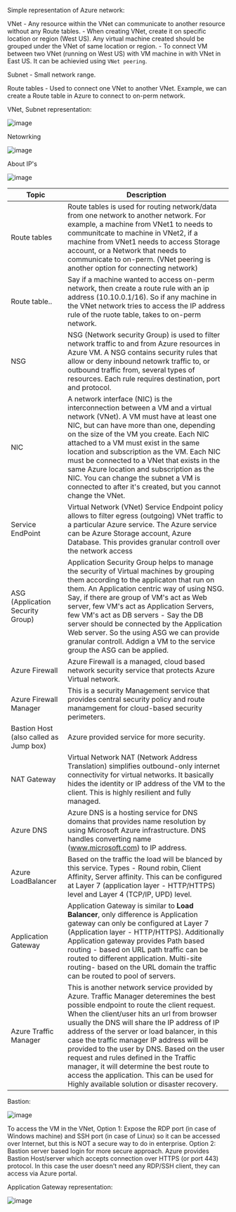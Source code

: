 
Simple representation of Azure network:

VNet - Any resource within the VNet can communicate to another resource without any Route tables.
     - When creating VNet, create it on specific location or region (West US). Any virtual machine created should be grouped under the VNet of same location or region.
     - To connect VM between two VNet (running on West US) with VM machine in with VNet in East US. It can be achievied using `VNet peering`.

Subnet - Small network range.

Route tables - Used to connect one VNet to another VNet. Example, we can create a Route table in Azure to connect to on-perm network.

VNet, Subnet representation:

![image](https://user-images.githubusercontent.com/6425536/143666662-44f0eaa5-a9c1-4e02-bec7-3eab0a4a6ef1.png)


Netowrking

![image](https://user-images.githubusercontent.com/6425536/143671160-cef78c58-9d3a-42c5-a9b6-7940e60096a8.png)

About IP's

![image](https://user-images.githubusercontent.com/6425536/143671467-95a02c83-5979-4815-ae8d-5ff2bea2443a.png)


| Topic | Description |
| ------ | ------- | 
| Route tables | Route tables is used for routing network/data from one network to another network. For example, a machine from VNet1 to needs to communitcate to machine in VNet2, if a machine from VNet1 needs to access Storage account, or a Network that needs to communicate to on-perm. (VNet peering is another option for connecting network)|
| Route table.. | Say if a machine wanted to access on-perm network, then create a route rule with an ip address (10.10.0.1/16). So if any machine in the VNet network tries to access the IP address rule of the ruote table, takes to on-perm network. | 
| NSG | NSG (Network security Group) is used to filter network traffic to and from Azure resources in Azure VM. A NSG contains security rules that allow or deny inbound netowrk traffic to, or outbound traffic from, several types of resources. Each rule requires destination, port and protocol. | 
| NIC | A network interface (NIC) is the interconnection between a VM and a virtual network (VNet). A VM must have at least one NIC, but can have more than one, depending on the size of the VM you create. Each NIC attached to a VM must exist in the same location and subscription as the VM. Each NIC must be connected to a VNet that exists in the same Azure location and subscription as the NIC. You can change the subnet a VM is connected to after it's created, but you cannot change the VNet.|
| Service EndPoint | Virtual Network (VNet) Service Endpoint policy allows to filter egress (outgoing) VNet traffic to a particular Azure service. The Azure service can be Azure Storage account, Azure Database. This provides granular controll over the network access |
| ASG (Application Security Group) | Application Security Group helps to manage the security of Virtual machines by grouping them according to the applicaton that run on them. An Application centric way of using NSG. Say, if there are group of VM's act as Web server, few VM's act as Application Servers, few VM's act as DB servers - Say the DB server should be connected by the Application Web server. So the using ASG we can provide granular controll. Addign a VM to the service group the ASG can be applied.|
| Azure Firewall| Azure Firewall is a managed, cloud based network security service that protects Azure Virtual network.|
| Azure Firewall Manager | This is a security Management service that provides central security policy and route manamgement for cloud-based security perimeters. |
| Bastion Host (also called as Jump box) | Azure provided service for more security. |
| NAT Gateway | Virtual Network NAT (Network Address Translation) simplifies outbound-only internet connectivity for virtual networks. It basically hides the identity or IP address of the VM to the client. This is highly resilient and fully managed. |
| Azure DNS | Azure DNS is a hosting service for DNS domains that provides name resolution by using Microsoft Azure infrastructure. DNS handles converting name (www.microsoft.com) to IP address. |
| Azure LoadBalancer | Based on the traffic the load will be blanced by this service. Types - Round robin, Client Affinity, Server affinity. This can be configured at Layer 7 (application layer - HTTP/HTTPS) level and Layer 4 (TCP/IP, UPD) level.| 
| Application Gateway| Application Gateway is similar to **Load Balancer**, only difference is Application gateway can only be configured at Layer 7 (Application layer - HTTP/HTTPS). Additionally Application gateway provides Path based routing - based on URL path traffic can be routed to different application. Multi-site routing- based on the URL domain the traffic can be routed to pool of servers. | 
| Azure Traffic Manager | This is another network service provided by Azure. Traffic Manager deteremines the best possible endpoint to route the client request. When the client/user hits an url from browser usually the DNS will share the IP address of IP address of the server or load balancer, in this case the traffic manager IP address will be provided to the user by DNS. Based on the user request and rules defined in the Traffic manager, it will determine the best route to access the application. This can be used for Highly available solution or disaster recovery. |


Bastion:

![image](https://user-images.githubusercontent.com/6425536/143797522-18bf629e-5517-4523-b24d-07cd1424c8ae.png)

To access the VM in the VNet,
   Option 1: Expose the RDP port (in case of Windows machine) and SSH port (in case of Linux) so it can be accessed over Internet, but this is NOT a secure way to do in enterprise.
   Option 2: Bastion server based login for more secure approach. Azure provides Bastion Host/server which accepts connection over HTTPS (or port 443) protocol. In this case the user doesn't need any RDP/SSH client, they can access via Azure portal.
   
Application Gateway representation:

![image](https://user-images.githubusercontent.com/6425536/143800123-ae6429d7-2620-4e19-80c3-2da5e97c4f92.png)




